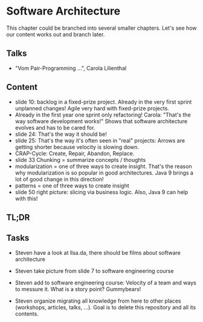 # Software Architecture
This chapter could be branched into several smaller chapters. Let's see how our content works out and branch later.
 
## Talks
- "Vom Pair-Programming ...", Carola Lilienthal
 
## Content
- slide 10: backlog in a fixed-prize project. Already in the very first sprint unplanned changes! Agile very hard with fixed-prize projects.
- Already in the first year one sprint only refactoring! Carola: "That's the way software development works!" Shows that  software architecture evolves and has to be cared for.
- slide 24: That's the way it should be!
- slide 25: That's the way it's often seen in "real" projects: Arrows are getting shorter because velocity is slowing down.
- CRAP-Cycle: Create, Repair, Abandon, Replace.
- slide 33 Chunking = summarize concepts / thoughts
- modularization = one of three ways to create insight. That's the reason why modularization is so popular in good architectures. Java 9 brings a lot of good change in this direction!
- patterns = one of three ways to create insight
- slide 50 right picture: slicing via business logic. Also, Java 9 can help with this! 
 
## TL;DR
 
## Tasks
- Steven have a look at llsa.da, there should be films about software architecture
- Steven take picture from slide 7 to software engineering course
- Steven add to software engineering course: Velocity of a team and ways to messure it. What is a story point? Gummybears!

- Steven organize migrating all knowledge from here to other places (workshops, articles, talks, ...). Goal is to delete this repository and all its contents. 